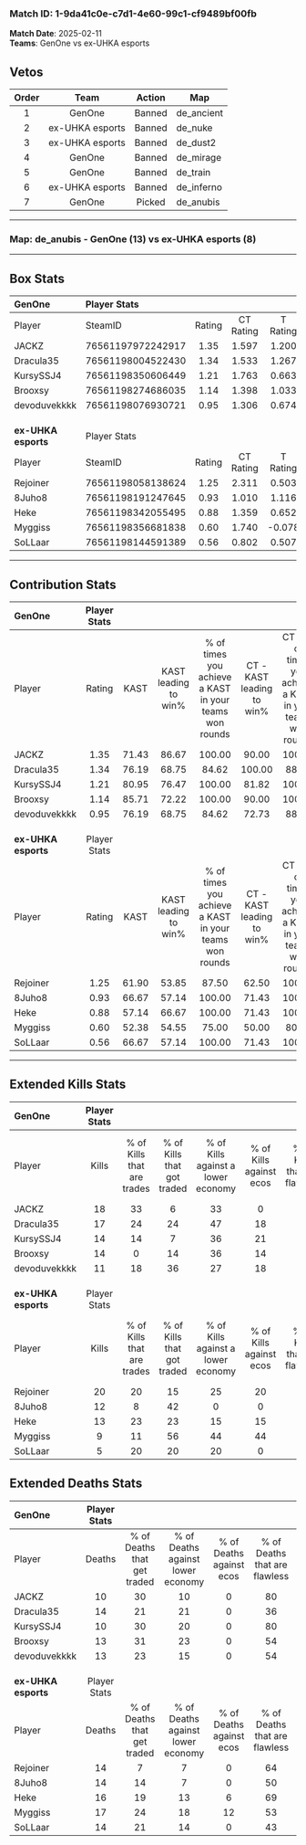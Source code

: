 ### Match ID: 1-9da41c0e-c7d1-4e60-99c1-cf9489bf00fb  
**Match Date**: 2025-02-11  
**Teams**: GenOne vs ex-UHKA esports  

## Vetos  

| Order | Team | Action | Map |
| :---: | :--: | :----: | --- |
| 1 | GenOne | Banned | de_ancient |
| 2 | ex-UHKA esports | Banned | de_nuke |
| 3 | ex-UHKA esports | Banned | de_dust2 |
| 4 | GenOne | Banned | de_mirage |
| 5 | GenOne | Banned | de_train |
| 6 | ex-UHKA esports | Banned | de_inferno |
| 7 | GenOne | Picked | de_anubis |

---  

### **Map**: de_anubis - GenOne (13) vs ex-UHKA esports (8)  
---  

## Box Stats  

| **GenOne**          | Player Stats      |        |           |          |       |       |       |         |        |      |     |
| :- | :- | :-: | :-: | :-: | :-: | :-: | :-: | :-: | :-: | :-: | :-: |
| Player              | SteamID           | Rating | CT Rating | T Rating | KAST  |  ADR  | Kills | Assists | Deaths | K/D  | HS% |
| JACKZ               | 76561197972242917 |  1.35  |   1.597   |  1.200   | 71.43 | 81.4  |  18   |    4    |   10   | 1.80 | 55  |
| Dracula35           | 76561198004522430 |  1.34  |   1.533   |  1.267   | 76.19 | 108.7 |  17   |    7    |   14   | 1.21 | 47  |
| KursySSJ4           | 76561198350606449 |  1.21  |   1.763   |  0.663   | 80.95 | 70.6  |  14   |    3    |   10   | 1.40 | 42  |
| Brooxsy             | 76561198274686035 |  1.14  |   1.398   |  1.033   | 85.71 | 60.1  |  14   |    3    |   13   | 1.08 | 50  |
| devoduvekkkk        | 76561198076930721 |  0.95  |   1.306   |  0.674   | 76.19 | 58.9  |  11   |    5    |   13   | 0.85 | 63  |
|                     |                   |        |           |          |       |       |       |         |        |      |     |
|                     |                   |        |           |          |       |       |       |         |        |      |     |
|                     |                   |        |           |          |       |       |       |         |        |      |     |
| **ex-UHKA esports** | Player Stats      |        |           |          |       |       |       |         |        |      |     |
| Player              | SteamID           | Rating | CT Rating | T Rating | KAST  |  ADR  | Kills | Assists | Deaths | K/D  | HS% |
| Rejoiner            | 76561198058138624 |  1.25  |   2.311   |  0.503   | 61.90 | 81.4  |  20   |    2    |   14   | 1.43 | 50  |
| 8Juho8              | 76561198191247645 |  0.93  |   1.010   |  1.116   | 66.67 | 73.1  |  12   |    2    |   14   | 0.86 | 50  |
| Heke                | 76561198342055495 |  0.88  |   1.359   |  0.652   | 57.14 | 78.9  |  13   |    4    |   16   | 0.81 | 53  |
| Myggiss             | 76561198356681838 |  0.60  |   1.740   |  -0.078  | 52.38 | 60.4  |   9   |    5    |   17   | 0.53 | 66  |
| SoLLaar             | 76561198144591389 |  0.56  |   0.802   |  0.507   | 66.67 | 43.4  |   5   |    4    |   14   | 0.36 | 60  |
---  

## Contribution Stats  

| **GenOne**          | Player Stats |       |                      |                                                        |                           |                                                             |                          |                                                            |
| :- | :-: | :-: | :-: | :-: | :-: | :-: | :-: | :-: |
| Player              |    Rating    | KAST  | KAST leading to win% | % of times you achieve a KAST in your teams won rounds | CT - KAST leading to win% | CT - % of times you achieve a KAST in your teams won rounds | T - KAST leading to win% | T - % of times you achieve a KAST in your teams won rounds |
| JACKZ               |     1.35     | 71.43 |        86.67         |                         100.00                         |           90.00           |                           100.00                            |          80.00           |                           100.00                           |
| Dracula35           |     1.34     | 76.19 |        68.75         |                         84.62                          |          100.00           |                            88.89                            |          37.50           |                           75.00                            |
| KursySSJ4           |     1.21     | 80.95 |        76.47         |                         100.00                         |           81.82           |                           100.00                            |          66.67           |                           100.00                           |
| Brooxsy             |     1.14     | 85.71 |        72.22         |                         100.00                         |           90.00           |                           100.00                            |          50.00           |                           100.00                           |
| devoduvekkkk        |     0.95     | 76.19 |        68.75         |                         84.62                          |           72.73           |                            88.89                            |          60.00           |                           75.00                            |
|                     |              |       |                      |                                                        |                           |                                                             |                          |                                                            |
|                     |              |       |                      |                                                        |                           |                                                             |                          |                                                            |
|                     |              |       |                      |                                                        |                           |                                                             |                          |                                                            |
| **ex-UHKA esports** | Player Stats |       |                      |                                                        |                           |                                                             |                          |                                                            |
| Player              |    Rating    | KAST  | KAST leading to win% | % of times you achieve a KAST in your teams won rounds | CT - KAST leading to win% | CT - % of times you achieve a KAST in your teams won rounds | T - KAST leading to win% | T - % of times you achieve a KAST in your teams won rounds |
| Rejoiner            |     1.25     | 61.90 |        53.85         |                         87.50                          |           62.50           |                           100.00                            |          40.00           |                           66.67                            |
| 8Juho8              |     0.93     | 66.67 |        57.14         |                         100.00                         |           71.43           |                           100.00                            |          42.86           |                           100.00                           |
| Heke                |     0.88     | 57.14 |        66.67         |                         100.00                         |           71.43           |                           100.00                            |          60.00           |                           100.00                           |
| Myggiss             |     0.60     | 52.38 |        54.55         |                         75.00                          |           50.00           |                            80.00                            |          66.67           |                           66.67                            |
| SoLLaar             |     0.56     | 66.67 |        57.14         |                         100.00                         |           71.43           |                           100.00                            |          42.86           |                           100.00                           |
---  

## Extended Kills Stats  

| **GenOne**          | Player Stats |                            |                            |                                    |                         |                              |                                 |                                       |                    |           |
| :- | :-: | :-: | :-: | :-: | :-: | :-: | :-: | :-: | :-: | :-: |
| Player              |    Kills     | % of Kills that are trades | % of Kills that got traded | % of Kills against a lower economy | % of Kills against ecos | % of Kills that are flawless | % of Kills that are close duels | % of Kills that are assisted by flash | Pistol Round Kills | AWP Kills |
| JACKZ               |      18      |             33             |             6              |                 33                 |            0            |              61              |                0                |                   0                   |         0          |     2     |
| Dracula35           |      17      |             24             |             24             |                 47                 |           18            |              65              |               12                |                   0                   |         2          |     0     |
| KursySSJ4           |      14      |             14             |             7              |                 36                 |           21            |              71              |                7                |                   0                   |         1          |     5     |
| Brooxsy             |      14      |             0              |             14             |                 36                 |           14            |              43              |                7                |                   0                   |         1          |     0     |
| devoduvekkkk        |      11      |             18             |             36             |                 27                 |           18            |              27              |               18                |                   9                   |         1          |     0     |
|                     |              |                            |                            |                                    |                         |                              |                                 |                                       |                    |           |
|                     |              |                            |                            |                                    |                         |                              |                                 |                                       |                    |           |
|                     |              |                            |                            |                                    |                         |                              |                                 |                                       |                    |           |
| **ex-UHKA esports** | Player Stats |                            |                            |                                    |                         |                              |                                 |                                       |                    |           |
| Player              |    Kills     | % of Kills that are trades | % of Kills that got traded | % of Kills against a lower economy | % of Kills against ecos | % of Kills that are flawless | % of Kills that are close duels | % of Kills that are assisted by flash | Pistol Round Kills | AWP Kills |
| Rejoiner            |      20      |             20             |             15             |                 25                 |           20            |              60              |               15                |                   5                   |         1          |     0     |
| 8Juho8              |      12      |             8              |             42             |                 0                  |            0            |              67              |                8                |                   8                   |         2          |     0     |
| Heke                |      13      |             23             |             23             |                 15                 |           15            |              54              |                0                |                   0                   |         4          |     0     |
| Myggiss             |      9       |             11             |             56             |                 44                 |           44            |              56              |                0                |                   0                   |         1          |     0     |
| SoLLaar             |      5       |             20             |             20             |                 20                 |            0            |              80              |                0                |                   0                   |         2          |     0     |
## Extended Deaths Stats  

| **GenOne**          | Player Stats |                             |                                   |                          |                               |                            |                           |               |
| :- | :-: | :-: | :-: | :-: | :-: | :-: | :-: | :-: |
| Player              |    Deaths    | % of Deaths that get traded | % of Deaths against lower economy | % of Deaths against ecos | % of Deaths that are flawless | % of Deaths that are close | % of Deaths while blinded | Deaths to AWP |
| JACKZ               |      10      |             30              |                10                 |            0             |              80               |             10             |             0             |       0       |
| Dracula35           |      14      |             21              |                21                 |            0             |              36               |             21             |             0             |       0       |
| KursySSJ4           |      10      |             30              |                20                 |            0             |              80               |             0              |            10             |       0       |
| Brooxsy             |      13      |             31              |                23                 |            0             |              54               |             0              |             8             |       0       |
| devoduvekkkk        |      13      |             23              |                15                 |            0             |              54               |             0              |             0             |       0       |
|                     |              |                             |                                   |                          |                               |                            |                           |               |
|                     |              |                             |                                   |                          |                               |                            |                           |               |
|                     |              |                             |                                   |                          |                               |                            |                           |               |
| **ex-UHKA esports** | Player Stats |                             |                                   |                          |                               |                            |                           |               |
| Player              |    Deaths    | % of Deaths that get traded | % of Deaths against lower economy | % of Deaths against ecos | % of Deaths that are flawless | % of Deaths that are close | % of Deaths while blinded | Deaths to AWP |
| Rejoiner            |      14      |              7              |                 7                 |            0             |              64               |             0              |             7             |       2       |
| 8Juho8              |      14      |             14              |                 7                 |            0             |              50               |             21             |             0             |       1       |
| Heke                |      16      |             19              |                13                 |            6             |              69               |             0              |             0             |       0       |
| Myggiss             |      17      |             24              |                18                 |            12            |              53               |             12             |             0             |       2       |
| SoLLaar             |      14      |             21              |                14                 |            0             |              43               |             7              |             0             |       2       |

